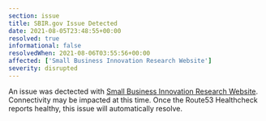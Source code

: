 ```yaml
---
section: issue
title: SBIR.gov Issue Detected
date: 2021-08-05T23:48:55+00:00
resolved: true
informational: false
resolvedWhen: 2021-08-06T03:55:56+00:00
affected: ['Small Business Innovation Research Website']
severity: disrupted
---
```

An issue was dectected with [Small Business Innovation Research Website](https://www.sbir.gov).  Connectivity may be impacted at this time.  Once the Route53 Healthcheck reports healthy, this issue will automatically resolve.
